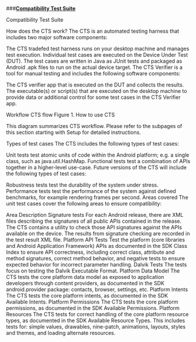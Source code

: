 
###[**Compatibility Test Suite**](http://source.android.com/compatibility/cts/index.html)

Compatibility Test Suite

How does the CTS work?
The CTS is an automated testing harness that includes two major software components:

The CTS tradefed test harness runs on your desktop machine and manages test execution.
Individual test cases are executed on the Device Under Test (DUT). The test cases are written in Java as JUnit tests and packaged as Android .apk files to run on the actual device target.
The CTS Verifier is a tool for manual testing and includes the following software components:

The CTS verifier app that is executed on the DUT and collects the results.
The executable(s) or script(s) that are executed on the desktop machine to provide data or additional control for some test cases in the CTS Verifier app.


Workflow
CTS flow
Figure 1. How to use CTS

This diagram summarizes CTS workflow. Please refer to the subpages of this section starting with Setup for detailed instructions.

Types of test cases
The CTS includes the following types of test cases:

Unit tests test atomic units of code within the Android platform; e.g. a single class, such as java.util.HashMap.
Functional tests test a combination of APIs together in a higher-level use-case.
Future versions of the CTS will include the following types of test cases:

Robustness tests test the durability of the system under stress.
Performance tests test the performance of the system against defined benchmarks, for example rendering frames per second.
Areas covered
The unit test cases cover the following areas to ensure compatibility:

Area	Description
Signature tests	For each Android release, there are XML files describing the signatures of all public APIs contained in the release. The CTS contains a utility to check those API signatures against the APIs available on the device. The results from signature checking are recorded in the test result XML file.
Platform API Tests	Test the platform (core libraries and Android Application Framework) APIs as documented in the SDK Class Index to ensure API correctness, including correct class, attribute and method signatures, correct method behavior, and negative tests to ensure expected behavior for incorrect parameter handling.
Dalvik Tests	The tests focus on testing the Dalvik Executable Format.
Platform Data Model	The CTS tests the core platform data model as exposed to application developers through content providers, as documented in the SDK android.provider package: contacts, browser, settings, etc.
Platform Intents	The CTS tests the core platform intents, as documented in the SDK Available Intents.
Platform Permissions	The CTS tests the core platform permissions, as documented in the SDK Available Permissions.
Platform Resources	The CTS tests for correct handling of the core platform resource types, as documented in the SDK Available Resource Types. This includes tests for: simple values, drawables, nine-patch, animations, layouts, styles and themes, and loading alternate resources.
